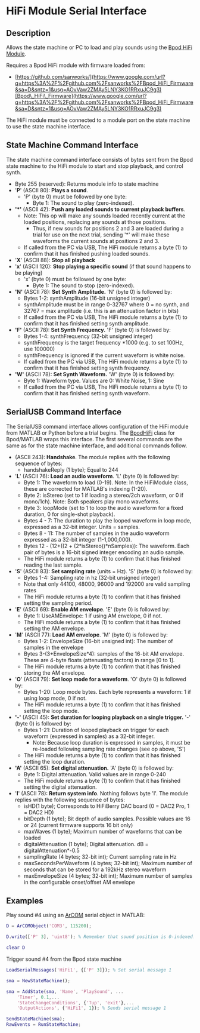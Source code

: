 # HiFi Module Serial Interface

## Description

Allows the state machine or PC to load and play sounds using the [Bpod HiFi Module](../module-documentation/hifi-module.md).

Requires a Bpod HiFi module with firmware loaded from:

- [https://github.com/sanworks/](https://www.google.com/url?q=https%3A%2F%2Fgithub.com%2Fsanworks%2FBpod_HiFi_Firmware&sa=D&sntz=1&usg=AOvVaw2ZMAy5LNY3KO1RRxuJC9g3)[Bpod\_HiFi\_Firmware](https://www.google.com/url?q=https%3A%2F%2Fgithub.com%2Fsanworks%2FBpod_HiFi_Firmware&sa=D&sntz=1&usg=AOvVaw2ZMAy5LNY3KO1RRxuJC9g3)

The HiFi module must be connected to a module port on the state machine to use the state machine interface.

## State Machine Command Interface

The state machine command interface consists of bytes sent from the Bpod state machine to the HiFi module to start and stop playback, and control synth.

- Byte 255 (reserved): Returns module info to state machine
- '**P**' (ASCII 80): **Plays a sound**.
    - 'P' (byte 0) must be followed by one byte:
        - Byte 1: The sound to play (zero-indexed).
- **'\*'** (ASCII 42): **Push any loaded sounds to current playback buffers**.
    - Note: This op will make any sounds loaded recently current at the loaded positions, replacing any sounds at those positions.
        - Thus, if new sounds for positions 2 and 3 are loaded during a trial for use on the next trial, sending '\*' will make these waveforms the current sounds at positions 2 and 3.
    - If called from the PC via USB, The HiFi module returns a byte (1) to confirm that it has finished pushing loaded sounds.
- '**X**' (ASCII 88): **Stop all playback**
- '**x**' (ASCII 120): **Stop playing a specific sound** (if that sound happens to be playing)
    - 'x' (byte 0) must be followed by one byte:
        - Byte 1: The sound to stop (zero-indexed).
- **'N'** (ASCII 78): **Set Synth Amplitude.** 'N' (byte 0) is followed by:
    - Bytes 1-2: synthAmplitude (16-bit unsigned integer)
    - synthAmplitude must be in range 0-32767 where 0 = no synth, and 32767 = max amplitude (i.e. this is an attenuation factor in bits)
    - If called from the PC via USB, The HiFi module returns a byte (1) to confirm that it has finished setting synth amplitude.
- **'F'** (ASCII 78): **Set Synth Frequency.** 'F' (byte 0) is followed by:
    - Bytes 1-4: synthFrequency (32-bit unsigned integer)
    - synthFrequency is the target frequency \*1000 (e.g. to set 100Hz, use 100000)
    - synthFrequency is ignored if the current waveform is white noise.
    - If called from the PC via USB, The HiFi module returns a byte (1) to confirm that it has finished setting synth frequency.
- **'W'** (ASCII 78): **Set Synth Waveform.** 'W' (byte 0) is followed by:
    - Byte 1: Waveform type. Values are 0: White Noise, 1: Sine
    - If called from the PC via USB, The HiFi module returns a byte (1) to confirm that it has finished setting synth waveform.

## SerialUSB Command Interface

The SerialUSB command interface allows configuration of the HiFi module from MATLAB or Python before a trial begins. The [BpodHiFi](../module-documentation/hifi-module.md) class for Bpod/MATLAB wraps this interface. The first several commands are the same as for the state machine interface, and additional commands follow.

- (ASCII 243): **Handshake**. The module replies with the following sequence of bytes:
    - handshakeReply (1 byte); Equal to 244
- '**L**' (ASCII 76): **Load an audio waveform**. 'L' (byte 0) is followed by:
    - Byte 1: The waveform to load (0-19). Note: In the HiFiModule class, these are corrected for MATLAB's indexing (1-20).
    - Byte 2: isStereo (set to 1 if loading a stereo/2ch waveform, or 0 if mono/1ch). Note: Both speakers play mono waveforms.
    - Byte 3: loopMode (set to 1 to loop the audio waveform for a fixed duration, 0 for single-shot playback).
    - Bytes 4 - 7: The duration to play the looped waveform in loop mode, expressed as a 32-bit integer. Units = samples.
    - Bytes 8 - 11: The number of samples in the audio waveform expressed as a 32-bit integer (1-1,000,000).
    - Bytes 12 - (12+((2 + (2\*isStereo))\*nSamples)): The waveform. Each pair of bytes is a 16-bit signed integer encoding an audio sample.
    - The HiFi module returns a byte (1) to confirm that it has finished reading the last sample.
- '**S**' (ASCII 83): **Set sampling rate** (units = Hz). 'S' (byte 0) is followed by:
    - Bytes 1-4: Sampling rate in hz (32-bit unsigned integer)
    - Note that only 44100, 48000, 96000 and 192000 are valid sampling rates
    - The HiFi module returns a byte (1) to confirm that it has finished setting the sampling period.
- '**E**' (ASCII 69): **Enable AM envelope**. 'E' (byte 0) is followed by:
    - Byte 1: UseAMEnvelope: 1 if using AM envelope, 0 if not.
    - The HiFi module returns a byte (1) to confirm that it has finished setting the AM envelope.
- '**M**' (ASCII 77): **Load AM envelope**. 'M' (byte 0) is followed by:
    - Bytes 1-2: EnvelopeSize (16-bit unsigned int): The number of samples in the envelope
    - Bytes 3-(3+EnvelopeSize\*4): samples of the 16-bit AM envelope. These are 4-byte floats (attenuating factors) in range \[0 to 1\].
    - The HiFi module returns a byte (1) to confirm that it has finished storing the AM envelope.
- '**O**' (ASCII 79): **Set loop mode for a waveform**. 'O' (byte 0) is followed by:
    - Bytes 1-20: Loop mode bytes. Each byte represents a waveform: 1 if using loop mode, 0 if not.
    - The HiFi module returns a byte (1) to confirm that it has finished setting the loop mode.
- **'-'** (ASCII 45): **Set duration for looping playback on a single trigger.** '-' (byte 0) is followed by:
    - Bytes 1-21: Duration of looped playback on trigger for each waveform (expressed in samples) as a 32-bit integer.
        - Note: Because loop duration is expressed in samples, it must be re-loaded following sampling rate changes (see op above, 'S')
    - The HiFi module returns a byte (1) to confirm that it has finished setting the loop duration.
- **'A'** (ASCII 65): **Set digital attenuation.** 'A' (byte 0) is followed by:
    - Byte 1: Digital attenuation. Valid values are in range 0-240
    - The HiFi module returns a byte (1) to confirm that it has finished setting the digital attenuation.
- '**I**' (ASCII 78): **Return system info**. Nothing follows byte 'I'. The module replies with the following sequence of bytes:
    - isHD(1 byte); Corresponds to HiFiBerry DAC board (0 = DAC2 Pro, 1 = DAC2 HD)
    - bitDepth (1 byte); Bit depth of audio samples. Possible values are 16 or 24 (current firmware supports 16 bit only)
    - maxWaves (1 byte); Maximum number of waveforms that can be loaded
    - digitalAttenuation (1 byte); Digital attenuation. dB = digitalAttenuation\*-0.5
    - samplingRate (4 bytes; 32-bit int); Current sampling rate in Hz
    - maxSecondsPerWaveform (4 bytes; 32-bit int); Maximum number of seconds that can be stored for a 192kHz stereo waveform
    - maxEnvelopeSize (4 bytes; 32-bit int); Maximum number of samples in the configurable onset/offset AM envelope

## Examples

Play sound #4 using an [ArCOM](http://www.google.com/url?q=http%3A%2F%2Fsites.google.com%2Fsite%2Fsanworksdocs%2Farcom&sa=D&sntz=1&usg=AOvVaw0q9tKPNJMCdKV2qsdKk90n) serial object in MATLAB:

```matlab
D = ArCOMObject('COM3', 115200);

D.write(['P' 3], 'uint8'); % Remember that sound position is 0-indexed!

clear D
```

Trigger sound #4 from the Bpod state machine
```matlab
LoadSerialMessages('HiFi1', {['P' 3]}); % Set serial message 1

sma = NewStateMachine();

sma = AddState(sma, 'Name', 'PlaySound', ...
    'Timer', 0.1,...
    'StateChangeConditions', {'Tup', 'exit'},...
    'OutputActions', {'HiFi1', 1}); % Sends serial message 1

SendStateMachine(sma);
RawEvents = RunStateMachine;
```
